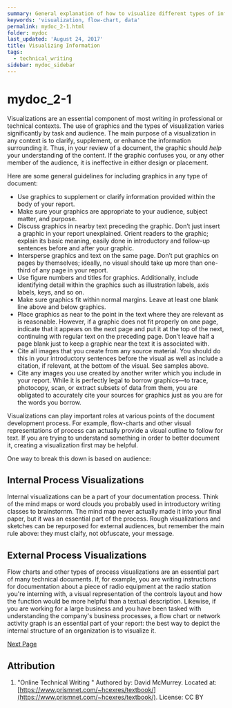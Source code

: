 ```yaml
---
summary: General explanation of how to visualize different types of information
keywords: 'visualization, flow-chart, data'
permalink: mydoc_2-1.html
folder: mydoc
last_updated: 'August 24, 2017'
title: Visualizing Information
tags:
  - technical_writing
sidebar: mydoc_sidebar
---
```


# mydoc\_2-1

Visualizations are an essential component of most writing in professional or technical contexts. The use of graphics and the types of visualization varies significantly by task and audience. The main purpose of a visualization in any context is to clarify, supplement, or enhance the information surrounding it. Thus, in your review of a document, the graphic should _help_ your understanding of the content. If the graphic confuses you, or any other member of the audience, it is ineffective in either design or placement.

Here are some general guidelines for including graphics in any type of document:

* Use graphics to supplement or clarify information provided within the body of your report.
* Make sure your graphics are appropriate to your audience, subject matter, and purpose.
* Discuss graphics in nearby text preceding the graphic. Don’t just insert a graphic in your report unexplained. Orient readers to the graphic; explain its basic meaning, easily done in introductory and follow-up sentences before and after your graphic.
* Intersperse graphics and text on the same page. Don’t put graphics on pages by themselves; ideally, no visual should take up more than one-third of any page in your report.
* Use figure numbers and titles for graphics. Additionally, include identifying detail within the graphics such as illustration labels, axis labels, keys, and so on.
* Make sure graphics fit within normal margins. Leave at least one blank line above and below graphics.
* Place graphics as near to the point in the text where they are relevant as is reasonable. However, if a graphic does not fit properly on one page, indicate that it appears on the next page and put it at the top of the next, continuing with regular text on the preceding page. Don’t leave half a page blank just to keep a graphic near the text it is associated with.
* Cite all images that you create from any source material. You should do this in your introductory sentences before the visual as well as include a citation, if relevant, at the bottom of the visual. See samples above.
* Cite any images you use created by another writer which you include in your report. While it is perfectly legal to borrow graphics—to trace, photocopy, scan, or extract subsets of data from them, you are obligated to accurately cite your sources for graphics just as you are for the words you borrow.

Visualizations can play important roles at various points of the document development process. For example, flow-charts and other visual representations of process can actually provide a visual outline to follow for text. If you are trying to understand something in order to better document it, creating a visualization first may be helpful.

One way to break this down is based on audience:

## Internal Process Visualizations

Internal visualizations can be a part of your documentation process. Think of the mind maps or word clouds you probably used in introductory writing classes to brainstornm. The mind map never actually made it into your final paper, but it was an essential part of the process. Rough visualizations and sketches can be repurposed for external audiences, but remember the main rule above: they must claify, not obfuscate, your message.

## External Process Visualizations

Flow charts and other types of process visualizations are an essential part of many technical documents. If, for example, you are writing instructions for documentation about a piece of radio equipment at the radio station you're interning with, a visual representation of the controls layout and how the function would be more helpful than a textual description. Likewise, if you are working for a large business and you have been tasked with understanding the company's business processes, a flow chart or network activity graph is an essential part of your report: the best way to depict the internal structure of an organization is to visualize it.

[Next Page](https://github.com/writ300/writ300.github.io/tree/da1da9210b9a78098b041b6d124db2a4ebc5af76/mydoc_2-2.html)

## Attribution

1. "Online Technical Writing " Authored by: David McMurrey. Located at: [https://www.prismnet.com/~hcexres/textbook/](https://www.prismnet.com/~hcexres/textbook/). License: CC BY 

